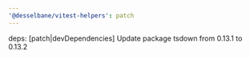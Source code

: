 ```yaml
---
'@desselbane/vitest-helpers': patch
---
```


deps: [patch|devDependencies] Update package tsdown from 0.13.1 to 0.13.2
